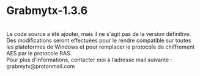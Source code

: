 # Grabmytx-1.3.6
<br>
Le code source a été ajouter, mais il ne s'agit pas de la version définitive. <br>
Des modifications seront effectuées pour le rendre compatible sur toutes les plateformes de Windows et pour remplacer le protocole de chiffrement AES par le protocole RAS. <br>
Pour plus d’informations, contacter moi à l’adresse mail suivante : grabmytx@protonmail.com <br>
